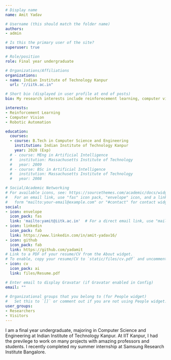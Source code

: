 ```yaml
---
# Display name
name: Amit Yadav

# Username (this should match the folder name)
authors:
- admin

# Is this the primary user of the site?
superuser: true

# Role/position
role: Final year undergraduate

# Organizations/Affiliations
organizations:
- name: Indian Institute of Technology Kanpur
  url: "//iitk.ac.in"

# Short bio (displayed in user profile at end of posts)
bio: My research interests include reinforecement learning, computer vision and robotic automation.

interests:
- Reinforcement Learning
- Computer Vision
- Robotic Automation

education:
  courses:
  - course: B.Tech in Computer Science and Engineering
    institution: Indian Institute of Technology Kanpur
    year: 2020 (Exp)
  # - course: MEng in Artificial Intelligence
  #   institution: Massachusetts Institute of Technology
  #   year: 2009
  # - course: BSc in Artificial Intelligence
  #   institution: Massachusetts Institute of Technology
  #   year: 2008

# Social/Academic Networking
# For available icons, see: https://sourcethemes.com/academic/docs/widgets/#icons
#   For an email link, use "fas" icon pack, "envelope" icon, and a link in the
#   form "mailto:your-email@example.com" or "#contact" for contact widget.
social:
- icon: envelope
  icon_pack: fas
  link: 'mailto:yamit@iitk.ac.in'  # For a direct email link, use "mailto:test@example.org".
- icon: linkedin
  icon_pack: fab
  link: https://www.linkedin.com/in/amit-yadav16/
- icon: github
  icon_pack: fab
  link: https://github.com/yadamit
# Link to a PDF of your resume/CV from the About widget.
# To enable, copy your resume/CV to `static/files/cv.pdf` and uncomment the lines below.  
- icon: cv
  icon_pack: ai
  link: files/Resume.pdf

# Enter email to display Gravatar (if Gravatar enabled in Config)
email: ""
  
# Organizational groups that you belong to (for People widget)
#   Set this to `[]` or comment out if you are not using People widget.  
user_groups:
- Researchers
- Visitors
---
```


I am a final year undergraduate, majoring in Computer Science and Engineering at Indian Institute of Technology Kanpur. At IIT Kanpur, I had the previlege to work on many projects with amazing professors and students. I recently completed my summer internship at Samsung Research Institute Bangalore.